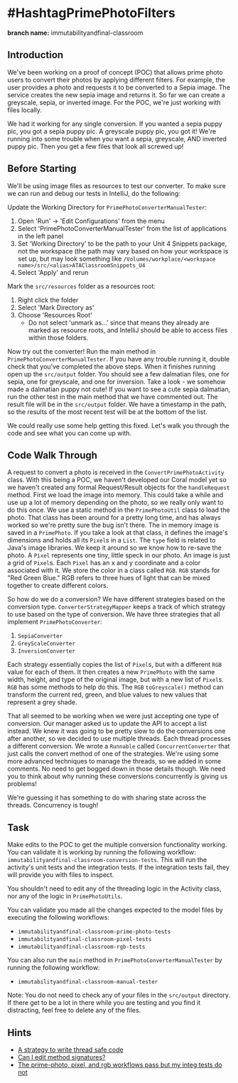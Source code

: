 # #HashtagPrimePhotoFilters

**branch name:** immutabilityandfinal-classroom

## Introduction
We've been working on a proof of concept (POC) that allows prime photo users to convert their photos by applying 
different filters. For example, the user provides a photo and requests it to be converted to a Sepia image. The service 
creates the new sepia image and returns it. So far we can create a greyscale, sepia, or inverted image. For the POC, 
we're just working with files locally. 

We had it working for any single conversion. If you wanted a sepia puppy pic, you got a sepia puppy pic. A greyscale 
puppy pic, you got it! We're running into some trouble when you want a sepia, greyscale, AND inverted puppy pic. Then
you get a few files that look all screwed up! 

## Before Starting

We'll be using image files as resources to test our converter. To make sure we can run and debug our tests in IntelliJ, 
do the following: 

Update the Working Directory for `PrimePhotoConverterManualTester`:
1. Open 'Run' -> 'Edit Configurations' from the menu
2. Select 'PrimePhotoConverterManualTester' from the list of applications in the left panel
3. Set 'Working Directory' to be the path to your Unit 4 Snippets package, not the workspace (the path may vary based 
   on how your workspace is set up, but may look something like `/Volumes/workplace/<workspace name>/src/<alias>ATAClassroomSnippets_U4`
4. Select 'Apply' and rerun

Mark the `src/resources` folder as a resources root:
1. Right click the folder
2. Select 'Mark Directory as'
3. Choose 'Resources Root'
    * Do not select 'unmark as...' since that means they already are marked as resource roots, and IntelliJ should be 
    able to access files within those folders.

Now try out the converter! Run the main method in `PrimePhotoConverterManualTester`. If you have any trouble running 
it, double check that you've completed the above steps. When it finishes running open up the `src/output` folder. 
You should see a few dalmatian files, one for sepia, one for greyscale, and one for inversion. Take a look - we somehow 
made a dalmatian puppy not cute! If you want to see a cute sepia dalmatian, run the other test in the main method that we
have commented out. The result file will be in the `src/output` folder. We have a timestamp in the path, so the results 
of the most recent test will be at the bottom of the list.

We could really use some help getting this fixed. Let's walk you through the code and see what you can come up with.

## Code Walk Through
A request to convert a photo is received in the `ConvertPrimePhotoActivity` class. With this being a POC, we haven't
developed our Coral model yet so we haven't created any formal Request/Result objects for the `handleRequest`
method. First we load the image into memory. This could take a while and use up a lot of memory depending on the photo, 
so we really only want to do this once. We use a static method in the `PrimePhotoUtil` class to load the photo. That 
class has been around for a pretty long time, and has always worked so we're pretty sure the bug isn't there. The in 
memory image is saved in a `PrimePhoto`. If you take a look at that class, it defines the image's dimensions and holds 
all its `Pixel`s in a `List`. The `type` field is related to Java's image libraries. We keep it around so we know how 
to re-save the photo. A `Pixel` represents one tiny, little speck in our photo. An image is just a grid of `Pixel`s. 
Each `Pixel` has an x and y coordinate and a color associated with it. We store the color in a class called `RGB`. 
`RGB` stands for "Red Green Blue." RGB refers to three hues of light that can be mixed together to create different 
colors.

So how do we do a conversion? We have different strategies based on the conversion type. `ConverterStrategyMapper` 
keeps a track of which strategy to use based on the type of conversion. We have three strategies that all implement
`PrimePhotoConverter`:

1. `SepiaConverter`
1. `GreyScaleConverter`
1. `InversionConverter`

Each strategy essentially copies the list of `Pixel`s, but with a different `RGB` value for each of them. It then 
creates a new `PrimePhoto` with the same width, height, and type of the original image, but with a new list of `Pixel`s. 
`RGB` has some methods to help do this. The `RGB` `toGreyscale()` method can transform the current red, green, and blue
values to new values that represent a grey shade. 

That all seemed to be working when we were just accepting one type of conversion. Our manager asked us to update the
API to accept a list instead. We knew it was going to be pretty slow to do the conversions one after another, so we 
decided to use multiple threads. Each thread processes a different conversion. We wrote a `Runnable` called
`ConcurrentConverter` that just calls the convert method of one of the strategies. We're using some more advanced
techniques to manage the threads, so we added in some comments. No need to get bogged down in those details though.
We need you to think about why running these conversions concurrently is giving us problems!

We're guessing it has something to do with sharing state across the threads. Concurrency is tough!

## Task
Make edits to the POC to get the multiple conversion functionality working. You can validate it is working by running
the following workflow: `immutabilityandfinal-classroom-conversion-tests`. This will run the activity's unit tests and 
the integration tests. If the integration tests fail, they will provide you with files to inspect.

You shouldn't need to edit any of the threading logic in the Activity class, nor any of the logic in `PrimePhotoUtils`.

You can validate you made all the changes expected to the model files by executing the following workflows:
- `immutabilityandfinal-classroom-prime-photo-tests`
- `immutabilityandfinal-classroom-pixel-tests`
- `immutabilityandfinal-classroom-rgb-tests`

You can also run the `main` method in `PrimePhotoConverterManualTester` by running the following workflow:
- `immutabilityandfinal-classroom-manual-tester`

Note: You do not need to check any of your files in the `src/output` directory. If there get to be a lot in there 
while you are testing and you find it distracting, feel free to delete any of the files. 

## Hints
* [A strategy to write thread safe code](./hints/hint-00.md)
* [Can I edit method signatures?](./hints/hint-01.md)
* [The prime-photo, pixel, and rgb workflows pass but my integ tests do not](./hints/hint-02.md)